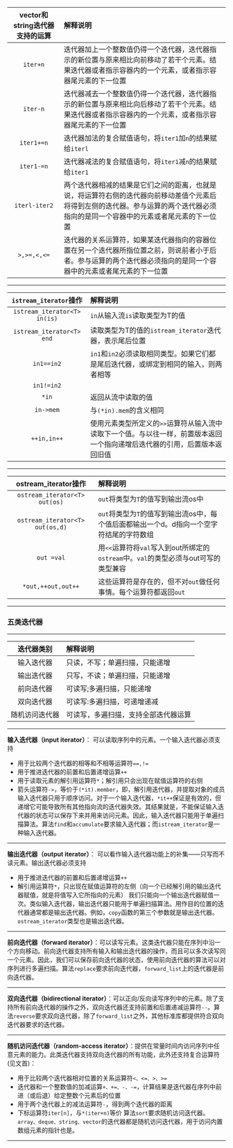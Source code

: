 vector和string迭代器支持的运算|解释说明
|:-:|:-|
`iter+n`| 迭代器加上一个整数值仍得一个迭代器，迭代器指示的新位置与原来相比向前移动了若干个元素。结果迭代器或者指示容器内的一个元素，或者指示容器尾元素的下一位置
`iter-n`| 迭代器减去一个整数值仍得一个迭代器，迭代器指示的新位置与原来相比向后移动了若干个元素。结果迭代器或者指示容器内的一个元素，或者指示容器尾元素的下一位置
`iter1+=n`| 迭代器加法的复合赋值语句，将`iter1`加`n`的结果赋给`iterl`
`iter1-=n`| 迭代器减法的复合赋值语句，将`iter1`减`n`的结果赋给`iter1`
`iterl-iter2`| 两个迭代器相减的结果是它们之间的距离，也就是说，将运算符右侧的迭代器向前移动差值个元素后将得到左侧的迭代器。参与运算的两个迭代器必须指向的是同一个容器中的元素或者尾元素的下一位置
`>,>=,<,<=`|迭代器的关系运算符，如果某迭代器指向的容器位置在另一个迭代器所指位置之前，则说前者小于后者。参与运算的两个迭代器必须指向的是同一个容器中的元素或者尾元素的下一位置
---
`istream_iterator`操作|解释说明
|:-:|:-|
`istream_iterator<T> in(is)`|`in`从输入流`is`读取类型为T的值 
`istream_iterator<T> end` |读取类型为T的值的`istream_iterator`迭代器，表示尾后位置
`in1==in2`| `in1`和`in2`必须读取相同类型。如果它们都是尾后迭代器，或绑定到相同的输入，则两者相等 
`in1!=in2`|
`*in`|返回从流中读取的值
`in->mem` |与`(*in).mem`的含义相同 
`++in,in++`| 使用元素类型所定义的`>>`运算符从输入流中读取下一个值。与以往一样，前置版本返回一个指向递增后迭代器的引用，后置版本返回旧值

---
ostream_iterator操作|解释说明
|:-:|:-|
`ostream_iterator<T> out(os)`| `out`将类型为`T`的值写到输出流os中 
`ostream_iterator<T> out(os,d)`| `out`将类型为`T`的值写到输出流os中，每个值后面都输出一个d。d指向一个空字符结尾的字符数组
`out =val` |用`<<`运算符将`val`写入到out所绑定的`ostream`中。`val`的类型必须与out可写的类型兼容
`*out,++out,out++`|这些运算符是存在的，但不对`out`做任何事情。每个运算符都返回`out`
---

### 五类迭代器
---
迭代器类别|解释说明
|:-:|:-|
  输入迭代器|只读，不写；单遍扫描，只能递增
  输出迭代器|只写，不读；单遍扫描，只能递增
  前向迭代器|可读写;多遍扫描，只能递增
  双向迭代器|可读写:多遍扫描，可递增递减
  随机访问迭代器|可读写，多遍扫描，支持全部迭代器运算
  ---
**输入迭代器（input iterator）**：
可以读取序列中的元素。一个输入迭代器必须支持
- 用于比较两个迭代器的相等和不相等运算符`==,!=`
- 用于推进迭代器的前置和后置递增运算`++`
- 用于读取元素的解引用运算符`*`；解引用只会出现在赋值运算符的右侧
- 箭头运算符`->`，等价于`(*it).member`，即，解引用迭代器，并提取对象的成员
输入迭代器只用于顺序访问。对于一个输入迭代器，`*it++`保证是有效的，但递增它可能导致所有其他指向流的迭代器失效。其结果就是，不能保证输入迭代器的状态可以保存下来并用来访问元素。因此，输入迭代器只能用于单遍扫描算法。算法`find`和`accumulate`要求输入迭代器；而`istream_iterator`是一种输入迭代器。
---
**输出迭代器（output iterator）**：
可以看作输入迭代器功能上的补集——只写而不读元素。输出迭代器必须支持
- 用于推进迭代器的前置和后置递增运算`++`
- 解引用运算符`*`，只出现在赋值运算符的左侧（向一个已经解引用的输出迭代器赋值，就是将值写入它所指向的元素）
我们只能向一个输出迭代器赋值一次。类似输入迭代器，输出迭代器只能用于单遍扫描算法。用作目的位置的迭代器通常都是输出迭代器。例如，`copy`函数的第三个参数就是输出迭代器。`ostream_iterator`类型也是输出迭代器。
---
**前向迭代器（forward iterator）**：可以读写元素。这类迭代器只能在序列中沿一个方向移动。前向迭代器支持所有输入和输出迭代器的操作，而且可以多次读写同一个元素。因此，我们可以保存前向迭代器的状态，使用前向迭代器的算法可以对序列进行多遍扫描。算法`replace`要求前向迭代器，`forward_list`上的迭代器是前向迭代器。

---
**双向迭代器（bidirectional iterator）**：可以正向/反向读写序列中的元素。除了支持所有前向迭代器的操作之外，双向迭代器还支持前置和后置递减运算符`--`。算法`reverse`要求双向迭代器，除了`forward_list`之外，其他标准库都提供符合双向迭代器要求的迭代器。

---

**随机访问迭代器（random-access iterator）**：提供在常量时间内访问序列中任意元素的能力。此类迭代器支持双向迭代器的所有功能，此外还支持复合运算符(见文首)：
- 用于比较两个迭代器相对位置的关系运算符`<、<=、>、>=`
- 迭代器和一个整数值的加减运算`+、+=、-、-=`，计算结果是迭代器在序列中前进（或后退）给定整数个元素后的位置
- 用于两个迭代器上的减法运算符`-`，得到两个迭代器的距离
- 下标运算符`iter[n]`，与`*(iter+n)`等价
算法`sort`要求随机访问迭代器。`array、deque、string、vector`的迭代器都是随机访问迭代器，用于访问内置数组元素的指针也是。

---

